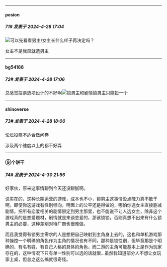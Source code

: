 ﻿
*****

####  posion  
##### 71#       发表于 2024-4-28 17:04

<img src="https://static.saraba1st.com/image/smiley/face2017/065.png" referrerpolicy="no-referrer">可以先看看男主/女主长什么样子再决定吗？

女主不是我菜就选男主

*****

####  bg54188  
##### 72#       发表于 2024-4-28 17:06

总感觉投票选项设计的不好啊<img src="https://static.saraba1st.com/image/smiley/face2017/002.png" referrerpolicy="no-referrer">锁男主和剧情锁男主只能投一个


*****

####  shinoverse  
##### 73#       发表于 2024-4-28 18:00

论坛投票不适合做问卷

涉及两个维度以上的都不好弄


*****

####  ⑨个饼干  
##### 74#       发表于 2024-4-30 21:56

好家伙，原来这事情聊到今天还没聊腻啊。

说实在的，这种长期运营的游戏，成本也不小，锁男主这事情没点魄力真不敢干啊。即便你这游戏有性别倾向，明面上的公平还是得做的，哪怕你选女主直接删减剧情，把所有恋爱相关的剧情限定到男主那里，也不能说不让人选女主，除非这个游戏真的是恋爱题材，剧情就是来谈恋爱的，那该锁锁，否则真想不出来有什么锁男主的必要，这种差别对待厂商也很难做。

而且我觉得有锁男主需求的人是想把自己映射到主角身上去的，这也和单机游戏那种操控一个明确的角色作为主角的情况也有不同，那种是锁性别，但毕竟那是个明确的、有名有姓、有自己人格的具体的角色，而二游的主角可能基本上是作为玩家存在的，这种情况下只有单一性别可以选的话就很...虽然我知道部分人不想让女玩家上桌，但总之这么搞就很奇怪。

